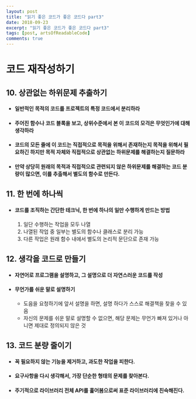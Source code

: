 ```yaml
---
layout: post
title: "읽기 좋은 코드가 좋은 코드다 part3"
date: 2018-09-23
excerpt: "읽기 좋은 코드가 좋은 코드다 part3"
tags: [post, artsOfReadableCode]
comments: true
---
```


# 코드 재작성하기

## 10. 상관없는 하위문제 추출하기

* #### 일반적인 목적의 코드를 프로젝트의 특정 코드에서 분리하라

* #### 주어진 함수나 코드 블록을 보고, 상위수준에서 본 이 코드의 모걱은 무엇인가에 대해 생각하라

* #### 코드의 모든 줄에 이 코드는 직접적으로 목적을 위해서 존재하는지 목적을 위해서 필요하긴 하지만 목적 자체와 직접적으로 상관없는 하위문제를 해결하는지 질문하라

* #### 만약 상당히 원래의 목적과 직접적으로 관련되지 않은 하위문제를 해결하는 코드 분량이 많으면, 이를 추출해서 별도의 함수로 만든다.

## 11. 한 번에 하나씩

* #### 코드를 조직하는 간단한 테크닉, 한 번에 하나의 일만 수행하게 만드는 방법
	1. 일단 수행하는 작업을 모두 나열
	2. 나열된 작업 중 일부는 별도의 함수나 클래스로 분리 가능
	3. 다른 작업은 원래 함수 내에서 별도의 논리적 문단으로 존재 가능

## 12. 생각을 코드로 만들기

* #### 자연어로 프로그램을 설명하고, 그 설명으로 더 자연스러운 코드를 작성

* #### 무언가를 쉬운 말로 설명하기
	* 도음을 요청하기에 앞서 설명을 하면, 설명 하다가 스스로 해결책을 찾을 수 있음
	* 자신의 문제를 쉬운 말로 설명할 수 없으면, 해당 문제는 무언가 빠져 있거나 아니면 제대로 정의되지 않은 것

## 13. 코드 분량 줄이기

* #### 꼭 필요하지 않는 기능을 제거하고, 과도한 작업을 피한다.

* #### 요구사항을 다시 생각해서, 가장 단순한 형태의 문제를 찾아본다.

* #### 주기적으로 라이브러리 전체 API를 훑어봄으로써 표준 라이브러리에 친숙해진다.